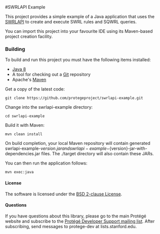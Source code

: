 #SWRLAPI Example

This project provides a simple example of a Java application that uses the [SWRLAPI](https://github.com/protegeproject/swrlapi/wiki)
to create and execute SWRL rules and SQWRL queries. 

You can import this project into your favourite IDE using its Maven-based project creation facility.

### Building

To build and run this project you must have the following items installed:

+ [Java 8](http://www.oracle.com/technetwork/java/javase/downloads/index.html)
+ A tool for checking out a [Git](http://git-scm.com/) repository
+ Apache's [Maven](http://maven.apache.org/index.html)

Get a copy of the latest code:

    git clone https://github.com/protegeproject/swrlapi-example.git 

Change into the swrlapi-example directory:

    cd swrlapi-example

Build it with Maven:

    mvn clean install

On build completion, your local Maven repository will contain generated swrlapi-example-${version}.jar and swrlapi-example-${version}-jar-with-dependencies.jar files.
The ./target directory will also contain these JARs.

You can then run the application follows:

    mvn exec:java

#### License

The software is licensed under the [BSD 2-clause License](https://github.com/protegeproject/swrltab/blob/master/license.txt).

#### Questions

If you have questions about this library, please go to the main
Protégé website and subscribe to the [Protégé Developer Support
mailing list](http://protege.stanford.edu/support.php#mailingListSupport).
After subscribing, send messages to protege-dev at lists.stanford.edu.
